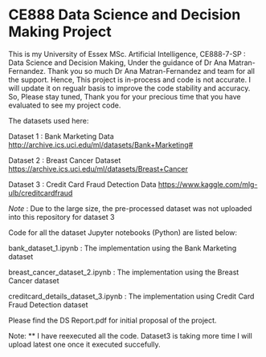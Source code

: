 # CE888  Data Science and Decision Making Project

This is my University of Essex MSc. Artificial Intelligence, CE888-7-SP : Data Science and Decision Making, Under the guidance of Dr Ana Matran-Fernandez. 
Thank you so much Dr Ana Matran-Fernandez and team for all the support.
Hence, This project is  in-process and code is not accurate. I will update it on regualr basis to improve the code stability and accuracy. 
So, Please stay tuned, Thank you for your precious time that you have evaluated to see my project code.


The datasets used here:

Dataset 1 : Bank Marketing Data http://archive.ics.uci.edu/ml/datasets/Bank+Marketing#

Dataset 2 : Breast Cancer Dataset https://archive.ics.uci.edu/ml/datasets/Breast+Cancer

Dataset 3 : Credit Card Fraud Detection Data https://www.kaggle.com/mlg-ulb/creditcardfraud

*Note* :  Due to the large size, the pre-processed dataset was not uploaded into this repository for dataset 3

Code for all the dataset Jupyter notebooks (Python) are listed below:

bank_dataset_1.ipynb : The implementation using the Bank Marketing dataset

breast_cancer_dataset_2.ipynb : The implementation using the Breast Cancer dataset

creditcard_details_dataset_3.ipynb : The implementation using Credit Card Fraud Detection dataset

Please find the DS Report.pdf for initial proposal of the project.

Note: ** I have reexecuted all the code. Dataset3 is taking more time I will upload latest one once it executed succefully.
